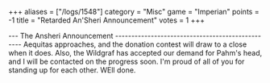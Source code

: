 +++
aliases = ["/logs/1548"]
category = "Misc"
game = "Imperian"
points = -1
title = "Retarded An'Sheri Announcement"
votes = 1
+++

--- The Ansheri Announcement -------------------------------------------------
Aequitas approaches, and the donation contest will draw to a close when it 
does. Also, the Wildgraf has accepted our demand for Pahm's head, and I will be
contacted on the progress soon. I'm proud of all of you for standing up for 
each other. WEll done.
